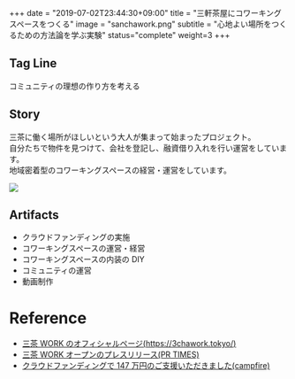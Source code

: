 +++
date = "2019-07-02T23:44:30+09:00"
title = "三軒茶屋にコワーキングスペースをつくる"
image = "sanchawork.png"
subtitle = "心地よい場所をつくるための方法論を学ぶ実験"
status="complete"
weight=3
+++

## Tag Line

コミュニティの理想の作り方を考える

## Story

三茶に働く場所がほしいという大人が集まって始まったプロジェクト。  
自分たちで物件を見つけて、会社を登記し、融資借り入れを行い運営をしています。  
地域密着型のコワーキングスペースの経営・運営をしています。

![](/img/zatta/9c10b7c2cf4903d24e33bfb78fcaefa2.jpg)

## Artifacts

-   クラウドファンディングの実施
-   コワーキングスペースの運営・経営
-   コワーキングスペースの内装の DIY
-   コミュニティの運営
-   動画制作

# Reference

-   [三茶 WORK のオフィシャルページ(https://3chawork.tokyo/)](https://3chawork.tokyo/)
-   [三茶 WORK オープンのプレスリリース(PR TIMES)](https://prtimes.jp/main/html/rd/p/000000001.000046794.html)
-   [クラウドファンディングで 147 万円のご支援いただきました(campfire)](https://camp-fire.jp/projects/view/134990)
